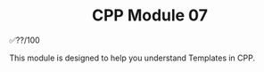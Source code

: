 <h1 align="center">
 CPP Module 07
</h1>

✅??/100

This module is designed to help you understand Templates in CPP.